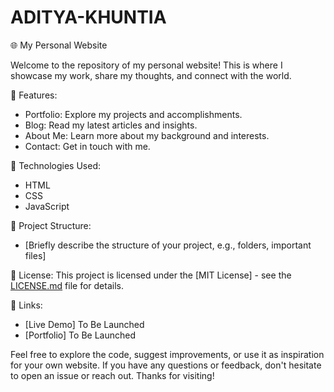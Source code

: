# ADITYA-KHUNTIA

🌐 My Personal Website

Welcome to the repository of my personal website! This is where I showcase my work, share my thoughts, and connect with the world. 

🚀 Features:
- Portfolio: Explore my projects and accomplishments.
- Blog: Read my latest articles and insights.
- About Me: Learn more about my background and interests.
- Contact: Get in touch with me.

🔧 Technologies Used:
- HTML
- CSS
- JavaScript


📁 Project Structure:
- [Briefly describe the structure of your project, e.g., folders, important files]

📄 License:
This project is licensed under the [MIT License] - see the [LICENSE.md](LICENSE.md) file for details.

🔗 Links:
- [Live Demo] To Be Launched
- [Portfolio] To Be Launched 

Feel free to explore the code, suggest improvements, or use it as inspiration for your own website. If you have any questions or feedback, don't hesitate to open an issue or reach out. Thanks for visiting!
